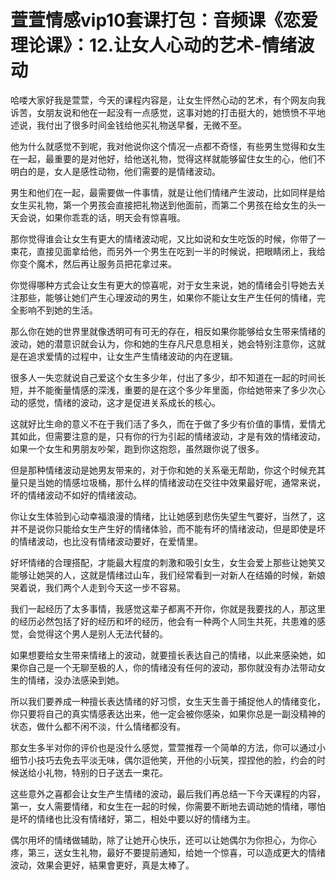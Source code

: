 # 萱萱情感vip10套课打包：音频课《恋爱理论课》：12.让女人心动的艺术-情绪波动

哈喽大家好我是萱萱，今天的课程内容是，让女生怦然心动的艺术，有个网友向我诉苦，女朋友说和他在一起没有一点感觉，这事对她的打击挺大的，她愤愤不平地述说，我付出了很多时间金钱给他买礼物送早餐，无微不至。

他为什么就感觉不到呢，我对他说你这个情况一点都不奇怪，有些男生觉得和女生在一起，最重要的是对他好，给他送礼物，觉得这样就能够留住女生的心，他们不明白的是，女人是感性动物，他们需要的是情绪波动。

男生和他们在一起，最需要做一件事情，就是让他们情绪产生波动，比如同样是给女生买礼物，第一个男孩会直接把礼物送到他面前，而第二个男孩在给女生的头一天会说，如果你乖乖的话，明天会有惊喜哦。

那你觉得谁会让女生有更大的情绪波动呢，又比如说和女生吃饭的时候，你带了一束花，直接见面拿给他，而另外一个男生在吃到一半的时候说，把眼睛闭上，我给你变个魔术，然后再让服务员把花拿过来。

你觉得哪种方式会让女生有更大的惊喜呢，对于女生来说，她的情绪会引导她去关注那些，能够让她们产生心理波动的男生，如果你不能让女生产生任何的情绪，完全影响不到她的生活。

那么你在她的世界里就像透明可有可无的存在，相反如果你能够给女生带来情绪的波动，她的潜意识就会认为，你和她的生存凡尺息息相关，她会特别注意你，这就是在追求爱情的过程中，让女生产生情绪波动的内在逻辑。

很多人一失恋就说自己爱这个女生多少年，付出了多少，却不知道在一起的时间长短，并不能衡量情感的深浅，重要的是在这个多少年里面，你给她带来了多少次心动的感觉，情绪的波动，这才是促进关系成长的核心。

这就好比生命的意义不在于我们活了多久，而在于做了多少有价值的事情，爱情尤其如此，但需要注意的是，只有你的行为引起的情绪波动，才是有效的情绪波动，如果一个女生和男朋友吵架，跑到你这抱怨，虽然跟你说了很多。

但是那种情绪波动是她男友带来的，对于你和她的关系毫无帮助，你这个时候充其量只是当她的情感垃圾桶，那什么样的情绪波动在交往中效果最好呢，通常来说，坏的情绪波动不如好的情绪波动。

你让女生体验到心动幸福浪漫的情绪，比让她感到悲伤失望生气要好，当然了，这并不是说你只能给女生产生好的情绪体验，而不能有坏的情绪波动，但是即使是坏的情绪波动，也比没有情绪波动要好，在爱情里。

好坏情绪的合理搭配，才能最大程度的刺激和吸引女生，女生会爱上那些让她笑又能够让她哭的人，这就是情绪过山车，我们经常看到一对新人在结婚的时候，新娘哭着说，我们两个人走到今天这一步不容易。

我们一起经历了太多事情，我感觉这辈子都离不开你，你就是我要找的人，那这里的经历必然包括了好的经历和坏的经历，他会有一种两个人同生共死，共患难的感觉，会觉得这个男人是别人无法代替的。

如果想要给女生带来情绪上的波动，就要擅长表达自己的情绪，以此来感染她，如果你自己是一个无聊至极的人，你的情绪没有任何的波动，那你就没有办法带动女生的情绪，没办法感染到她。

所以我们要养成一种擅长表达情绪的好习惯，女生天生善于捕捉他人的情绪变化，你只要将自己的真实情感表达出来，他一定会被你感染，如果你总是一副没精神的状态，做什么都不闲不淡，什么情绪都没有。

那女生多半对你的评价也是没什么感觉，萱萱推荐一个简单的方法，你可以通过小细节小技巧去免去平淡无味，偶尔逗他笑，开他的小玩笑，捏捏他的脸，约会的时候送给小礼物，特别的日子送去一束花。

这些意外之喜都会让女生产生情绪的波动，最后我们再总结一下今天课程的内容，第一，女人需要情绪，和女生在一起的时候，你需要不断地去调动她的情绪，哪怕是坏的情绪也比没有情绪好，第二，相处中要以好的情绪为主。

偶尔用坏的情绪做辅助，除了让她开心快乐，还可以让她偶尔为你担心，为你心疼，第三，送女生礼物，最好不要提前通知，给她一个惊喜，可以造成更大的情绪波动，效果会更好，結果會更好，真是太棒了。


